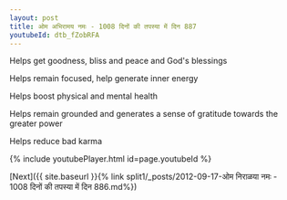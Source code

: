 ```yaml
---
layout: post
title: ओम अभिरामय नमः - 1008 दिनों की तपस्या में दिन 887
youtubeId: dtb_fZobRFA
---
```

 
 
Helps get goodness, bliss and peace and God's blessings
 
Helps remain focused, help generate inner energy 
 
Helps boost physical and mental health 
 
Helps remain grounded and generates a sense of gratitude towards the greater power 
 
Helps reduce bad karma
 
 
 
 


{% include youtubePlayer.html id=page.youtubeId %}
 
[Next]({{ site.baseurl }}{% link  split1/_posts/2012-09-17-ओम निराळया नमः - 1008 दिनों की तपस्या में दिन 886.md%})
 
